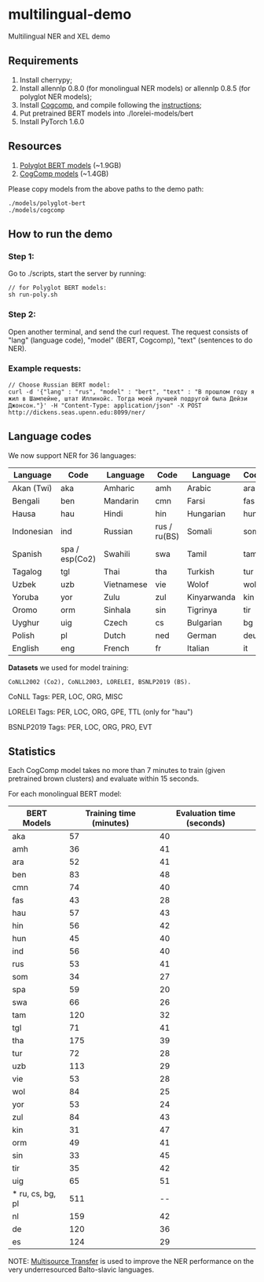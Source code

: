 # multilingual-demo
Multilingual NER and XEL demo
## Requirements
1. Install cherrypy;
2. Install allennlp 0.8.0 (for monolingual NER models) or allennlp 0.8.5 (for polyglot NER models);
3. Install [Cogcomp](https://github.com/CogComp/cogcomp-nlp), and compile following the [instructions](https://github.com/CogComp/cogcomp-nlp/blob/master/ner/README.md);
4. Put pretrained BERT models into ./lorelei-models/bert
5. Install PyTorch 1.6.0


## Resources
<!-- 1. [Monolingual BERT models](https://cogcomp.seas.upenn.edu/models/multilingual-ner/monolingual-bert.tgz) (~9.4GB) -->
1. [Polyglot BERT models](https://cogcomp.seas.upenn.edu/models/multilingual-ner/polyglot-bert.tgz) (~1.9GB)
2. [CogComp models](https://cogcomp.seas.upenn.edu/models/multilingual-ner/cogcomp.tgz) (~1.4GB)

Please copy models from the above paths to the demo path:
<!--./models/monolingual-bert -->
```
./models/polyglot-bert
./models/cogcomp
```


## How to run the demo
### Step 1:
Go to ./scripts, start the server by running:
<!-- 
```
// for Monolingual BERT models:
sh run.sh
```
Or
 -->
```
// for Polyglot BERT models:
sh run-poly.sh
```

### Step 2:
Open another terminal, and send the curl request. The request consists of "lang" (language code), "model" (BERT, Cogcomp), "text" (sentences to do NER). 

### Example requests:
<!-- 
```
// Choose English Cogcomp model:
curl -d '{"lang" : "eng", "model" : "cogcomp", "text" : "Barack Hussein Obama, an American politician serving as the 44th President of the United States, graduated from Columbia University and Harvard Law School, where he served as president of the Harvard Law Review."}' -H "Content-Type: application/json" -X POST http://localhost:8099/ner

// Choose Russian BERT model:
curl -d '{"lang" : "rus", "model" : "bert", "text" : "В прошлом году я жил в Шампейне, штат Иллинойс. Тогда моей лучшей подругой была Дейзи Джонсон."}' -H "Content-Type: application/json" -X POST http://dickens.seas.upenn.edu:8099/ner/
```
 -->
 ```
 // Choose Russian BERT model:
curl -d '{"lang" : "rus", "model" : "bert", "text" : "В прошлом году я жил в Шампейне, штат Иллинойс. Тогда моей лучшей подругой была Дейзи Джонсон."}' -H "Content-Type: application/json" -X POST http://dickens.seas.upenn.edu:8099/ner/
```
 
<!-- NOTE: To use the only default setup for Cogcomp English, set "lang" to "eng-default". -->



## Language codes
We now support NER for 36 languages:
<!-- mdformat off(no table) -->

| Language   | Code       | Language   | Code       | Language   | Code       |
|----------  | ---------- | ---------- | ---------- | ---------- | ---------- |
| Akan (Twi) | aka        | Amharic    | amh        |  Arabic    | ara    |
| Bengali    | ben    | Mandarin     | cmn     | Farsi     | fas    |
| Hausa      | hau    | Hindi        | hin     | Hungarian | hun |
| Indonesian   | ind    | Russian   | rus / ru(BS)    | Somali     | som   |
| Spanish    | spa / esp(Co2)     |  Swahili    |  swa     | Tamil   | tam  |
| Tagalog       | tgl    | Thai    | tha    | Turkish    |  tur    |
| Uzbek       | uzb    | Vietnamese    | vie    | Wolof    |  wol    |
| Yoruba       | yor    | Zulu    | zul    | Kinyarwanda    |  kin    |
| Oromo | orm | Sinhala | sin | Tigrinya| tir |
| Uyghur | uig  | Czech | cs |  Bulgarian | bg |
|  Polish | pl | Dutch | ned | German | deu |
| English | eng | French | fr | Italian | it |

<!-- mdformat on -->


**Datasets** we used for model training:
```
CoNLL2002 (Co2), CoNLL2003, LORELEI, BSNLP2019 (BS).
```
CoNLL Tags: PER, LOC, ORG, MISC

LORELEI Tags: PER, LOC, ORG, GPE, TTL (only for "hau")

BSNLP2019 Tags: PER, LOC, ORG, PRO, EVT

## Statistics
Each CogComp model takes no more than 7 minutes to train (given pretrained brown clusters) and evaluate within 15 seconds.

For each monolingual BERT model:
<!-- mdformat off(no table) -->
| BERT Models  | Training time (minutes)  | Evaluation time (seconds)  |
|----------  | ---------- | ---------- |
| aka  | 57 | 40 |
| amh  | 36 | 41 |
| ara  | 52 | 41 |
| ben  | 83 | 48 |
| cmn  | 74 | 40 |
| fas  | 43 | 28 |
| hau  | 57 | 43 |
| hin  | 56 | 42 |
| hun  | 45 | 40 |
| ind  | 56 | 40 |
| rus  | 53 | 41 |
| som  | 34 | 27 |
| spa  | 59 | 20 |
| swa  | 66 | 26 |
| tam  | 120 | 32 |
| tgl  | 71 | 41 |
| tha  | 175 | 39 |
| tur  | 72 | 28 |
| uzb  | 113 | 29 |
| vie  | 53 | 28 |
| wol  | 84 | 25 |
| yor  | 53 | 24 |
| zul  | 84 | 43 |
| kin  | 31 | 47 |
| orm  | 49 | 41 |
| sin  | 33 | 45 |
| tir  | 35 | 42 |
| uig  | 65 | 51 |
| * ru, cs, bg, pl  | 511 | -- |
| nl  | 159 | 42 |
| de  | 120 | 36 |
| es  | 124 | 29 |
<!-- mdformat on -->

NOTE: [Multisource Transfer](https://www.aclweb.org/anthology/W19-3710/) is used to improve the NER performance on the very underresourced Balto-slavic languages.  
